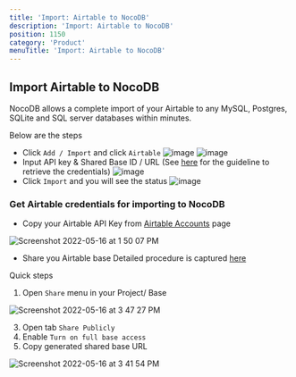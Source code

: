 ```yaml
---
title: 'Import: Airtable to NocoDB'
description: 'Import: Airtable to NocoDB'
position: 1150
category: 'Product'
menuTitle: 'Import: Airtable to NocoDB'
---
```


## Import Airtable to NocoDB
NocoDB allows a complete import of your Airtable to any MySQL, Postgres, SQLite and SQL server databases within minutes.

Below are the steps   
- Click `Add / Import` and click `Airtable`
  ![image](https://user-images.githubusercontent.com/35857179/168772072-937b037b-32b3-4e5b-b982-5ee4b9a4959c.png)
  ![image](https://user-images.githubusercontent.com/35857179/168773192-f3ef9d36-3329-4324-ae25-989b611f66bf.png)
- Input API key & Shared Base ID / URL (See <a href="./import-airtable-to-sql-database-within-a-minute-for-free/#get-airtable-credentials-for-importing-to-nocodb">here</a> for the guideline to retrieve the credentials)
  ![image](https://user-images.githubusercontent.com/35857179/168779663-5bb1dac8-01bd-43fb-8638-318a66a0f4bf.png)
- Click `Import` and you will see the status
  ![image](https://user-images.githubusercontent.com/35857179/168779906-6163b23e-4bcc-4991-8a77-b2fa94e5dcf3.png)

### Get Airtable credentials for importing to NocoDB
- Copy your Airtable API Key from [Airtable Accounts](https://airtable.com/account) page
  
![Screenshot 2022-05-16 at 1 50 07 PM](https://user-images.githubusercontent.com/86527202/168569905-48c16d6d-c44a-4337-be49-0ac3dc1f7b75.png)

- Share you Airtable base
Detailed procedure is captured [here](https://support.airtable.com/hc/en-us/articles/205752117-Creating-a-base-share-link-or-a-view-share-link#basesharelink)

Quick steps
1. Open `Share` menu in your Project/ Base
  
![Screenshot 2022-05-16 at 3 47 27 PM](https://user-images.githubusercontent.com/86527202/168572054-533b8c19-d76e-4add-b876-f1e0570ac33c.png)

3. Open tab `Share Publicly`
4. Enable `Turn on full base access`
5. Copy generated shared base URL
    
![Screenshot 2022-05-16 at 3 41 54 PM](https://user-images.githubusercontent.com/86527202/168572062-5dee065d-2394-426d-8f43-77ecc0c9b73f.png)

